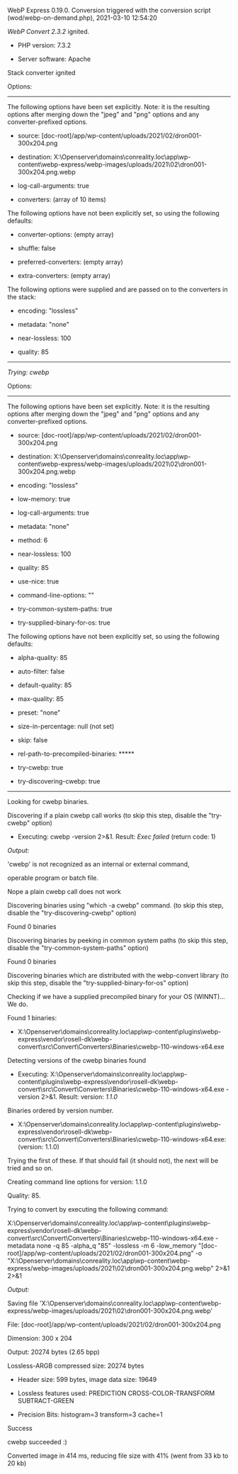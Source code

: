 WebP Express 0.19.0. Conversion triggered with the conversion script (wod/webp-on-demand.php), 2021-03-10 12:54:20

*WebP Convert 2.3.2*  ignited.
- PHP version: 7.3.2
- Server software: Apache

Stack converter ignited

Options:
------------
The following options have been set explicitly. Note: it is the resulting options after merging down the "jpeg" and "png" options and any converter-prefixed options.
- source: [doc-root]/app/wp-content/uploads/2021/02/dron001-300x204.png
- destination: X:\Openserver\domains\conreality.loc\app\wp-content\webp-express/webp-images/uploads/2021\02\dron001-300x204.png.webp
- log-call-arguments: true
- converters: (array of 10 items)

The following options have not been explicitly set, so using the following defaults:
- converter-options: (empty array)
- shuffle: false
- preferred-converters: (empty array)
- extra-converters: (empty array)

The following options were supplied and are passed on to the converters in the stack:
- encoding: "lossless"
- metadata: "none"
- near-lossless: 100
- quality: 85
------------


*Trying: cwebp* 

Options:
------------
The following options have been set explicitly. Note: it is the resulting options after merging down the "jpeg" and "png" options and any converter-prefixed options.
- source: [doc-root]/app/wp-content/uploads/2021/02/dron001-300x204.png
- destination: X:\Openserver\domains\conreality.loc\app\wp-content\webp-express/webp-images/uploads/2021\02\dron001-300x204.png.webp
- encoding: "lossless"
- low-memory: true
- log-call-arguments: true
- metadata: "none"
- method: 6
- near-lossless: 100
- quality: 85
- use-nice: true
- command-line-options: ""
- try-common-system-paths: true
- try-supplied-binary-for-os: true

The following options have not been explicitly set, so using the following defaults:
- alpha-quality: 85
- auto-filter: false
- default-quality: 85
- max-quality: 85
- preset: "none"
- size-in-percentage: null (not set)
- skip: false
- rel-path-to-precompiled-binaries: *****
- try-cwebp: true
- try-discovering-cwebp: true
------------

Looking for cwebp binaries.
Discovering if a plain cwebp call works (to skip this step, disable the "try-cwebp" option)
- Executing: cwebp -version 2>&1. Result: *Exec failed* (return code: 1)

*Output:* 
'cwebp' is not recognized as an internal or external command,
operable program or batch file.

Nope a plain cwebp call does not work
Discovering binaries using "which -a cwebp" command. (to skip this step, disable the "try-discovering-cwebp" option)
Found 0 binaries
Discovering binaries by peeking in common system paths (to skip this step, disable the "try-common-system-paths" option)
Found 0 binaries
Discovering binaries which are distributed with the webp-convert library (to skip this step, disable the "try-supplied-binary-for-os" option)
Checking if we have a supplied precompiled binary for your OS (WINNT)... We do.
Found 1 binaries: 
- X:\Openserver\domains\conreality.loc\app\wp-content\plugins\webp-express\vendor\rosell-dk\webp-convert\src\Convert\Converters\Binaries\cwebp-110-windows-x64.exe
Detecting versions of the cwebp binaries found
- Executing: X:\Openserver\domains\conreality.loc\app\wp-content\plugins\webp-express\vendor\rosell-dk\webp-convert\src\Convert\Converters\Binaries\cwebp-110-windows-x64.exe -version 2>&1. Result: version: *1.1.0*
Binaries ordered by version number.
- X:\Openserver\domains\conreality.loc\app\wp-content\plugins\webp-express\vendor\rosell-dk\webp-convert\src\Convert\Converters\Binaries\cwebp-110-windows-x64.exe: (version: 1.1.0)
Trying the first of these. If that should fail (it should not), the next will be tried and so on.
Creating command line options for version: 1.1.0
Quality: 85. 
Trying to convert by executing the following command:
X:\Openserver\domains\conreality.loc\app\wp-content\plugins\webp-express\vendor\rosell-dk\webp-convert\src\Convert\Converters\Binaries\cwebp-110-windows-x64.exe -metadata none -q 85 -alpha_q "85" -lossless -m 6 -low_memory "[doc-root]/app/wp-content/uploads/2021/02/dron001-300x204.png" -o "X:\Openserver\domains\conreality.loc\app\wp-content\webp-express/webp-images/uploads/2021\02\dron001-300x204.png.webp" 2>&1 2>&1

*Output:* 
Saving file 'X:\Openserver\domains\conreality.loc\app\wp-content\webp-express/webp-images/uploads/2021\02\dron001-300x204.png.webp'
File:      [doc-root]/app/wp-content/uploads/2021/02/dron001-300x204.png
Dimension: 300 x 204
Output:    20274 bytes (2.65 bpp)
Lossless-ARGB compressed size: 20274 bytes
  * Header size: 599 bytes, image data size: 19649
  * Lossless features used: PREDICTION CROSS-COLOR-TRANSFORM SUBTRACT-GREEN
  * Precision Bits: histogram=3 transform=3 cache=1

Success
cwebp succeeded :)

Converted image in 414 ms, reducing file size with 41% (went from 33 kb to 20 kb)
